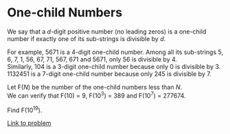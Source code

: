 # One-child Numbers

<p>We say that a <var>d</var>-digit positive number (no leading zeros) is a one-child number if exactly one of its sub-strings is divisible by <var>d</var>.</p>

<p>For example, 5671 is a 4-digit one-child number. Among all its sub-strings 5, 6, 7, 1, 56, 67, 71, 567, 671 and 5671, only 56 is divisible by 4.<br />
Similarly, 104 is a 3-digit one-child number because only 0 is divisible by 3.<br />
1132451 is a 7-digit one-child number because only 245 is divisible by 7.</p>

<p>Let F(<var>N</var>) be the number of the one-child numbers less than <var>N</var>.<br />
We can verify that F(10) = 9, F(10<sup>3</sup>) = 389 and F(10<sup>7</sup>) = 277674.</p>

<p>Find F(10<sup>19</sup>).</p>

[Link to problem](https://projecteuler.net/problem=413)
